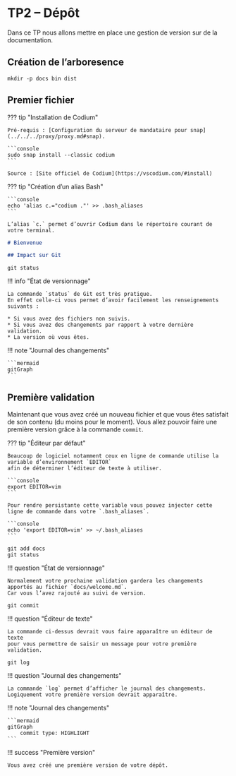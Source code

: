 # TP2 – Dépôt

Dans ce TP nous allons mettre en place une gestion de version sur de la
documentation.

## Création de l’arboresence

```console
mkdir -p docs bin dist
```

## Premier fichier

??? tip "Installation de Codium"

    Pré-requis : [Configuration du serveur de mandataire pour snap](../../../proxy/proxy.md#snap).

    ```console
    sudo snap install --classic codium
    ```

    Source : [Site officiel de Codium](https://vscodium.com/#install)

??? tip "Création d’un alias Bash"

    ```console
    echo 'alias c.="codium ."' >> .bash_aliases
    ```

    L’alias `c.` permet d’ouvrir Codium dans le répertoire courant de votre terminal.

```md title="docs/welcome.md"
# Bienvenue

## Impact sur Git
```

```console
git status
```

!!! info "État de versionnage"

    La commande `status` de Git est très pratique.
    En effet celle-ci vous permet d’avoir facilement les renseignements suivants :

    * Si vous avez des fichiers non suivis.
    * Si vous avez des changements par rapport à votre dernière validation.
    * La version où vous êtes.

!!! note "Journal des changements"

    ```mermaid
    gitGraph
    ```

## Première validation

Maintenant que vous avez créé un nouveau fichier et que vous êtes satisfait de
son contenu (du moins pour le moment). Vous allez pouvoir faire une première
version grâce à la commande `commit`.

??? tip "Éditeur par défaut"

    Beaucoup de logiciel notamment ceux en ligne de commande utilise la variable d’environnement `EDITOR`
    afin de déterminer l’éditeur de texte à utiliser.

    ```console
    export EDITOR=vim
    ```

    Pour rendre persistante cette variable vous pouvez injecter cette ligne de commande dans votre `.bash_aliases`.

    ```console
    echo 'export EDITOR=vim' >> ~/.bash_aliases
    ```

```console
git add docs
git status
```

!!! question "État de versionnage"

    Normalement votre prochaine validation gardera les changements apportés au fichier `docs/welcome.md`.
    Car vous l’avez rajouté au suivi de version.

```console
git commit
```

!!! question "Éditeur de texte"

    La commande ci-dessus devrait vous faire apparaître un éditeur de texte
    pour vous permettre de saisir un message pour votre première validation.

```console
git log
```

!!! question "Journal des changements"

    La commande `log` permet d’afficher le journal des changements.
    Logiquement votre première version devrait apparaître.

!!! note "Journal des changements"

    ```mermaid
    gitGraph
        commit type: HIGHLIGHT
    ```

!!! success "Première version"

    Vous avez créé une première version de votre dépôt.
